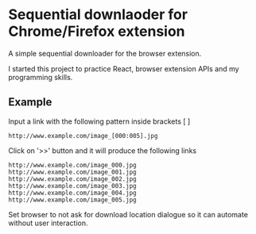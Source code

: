 # Sequential downlaoder for Chrome/Firefox extension

A simple sequential downloader for the browser extension.

I started this project to practice React, browser extension APIs and
my programming skills.

## Example

Input a link with the following pattern inside brackets [ ]

    http://www.example.com/image_[000:005].jpg

Click on '>>' button and it will produce the following links

    http://www.example.com/image_000.jpg
    http://www.example.com/image_001.jpg
    http://www.example.com/image_002.jpg
    http://www.example.com/image_003.jpg
    http://www.example.com/image_004.jpg
    http://www.example.com/image_005.jpg

Set browser to not ask for download location dialogue so it can automate without
user interaction.
